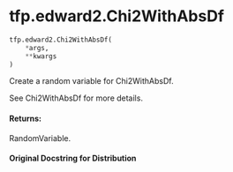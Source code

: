 <div itemscope itemtype="http://developers.google.com/ReferenceObject">
<meta itemprop="name" content="tfp.edward2.Chi2WithAbsDf" />
<meta itemprop="path" content="Stable" />
</div>

# tfp.edward2.Chi2WithAbsDf

``` python
tfp.edward2.Chi2WithAbsDf(
    *args,
    **kwargs
)
```

Create a random variable for Chi2WithAbsDf.

See Chi2WithAbsDf for more details.

#### Returns:

  RandomVariable.

#### Original Docstring for Distribution
